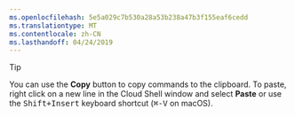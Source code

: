 ```yaml
---
ms.openlocfilehash: 5e5a029c7b530a28a53b238a47b3f155eaf6cedd
ms.translationtype: MT
ms.contentlocale: zh-CN
ms.lasthandoff: 04/24/2019
---
```

> [!TIP]
> You can use the **Copy** button to copy commands to the clipboard. To paste, right click on a new line in the Cloud Shell window and select **Paste** or use the <kbd>Shift+Insert</kbd> keyboard shortcut (<kbd>⌘-V</kbd> on macOS).
